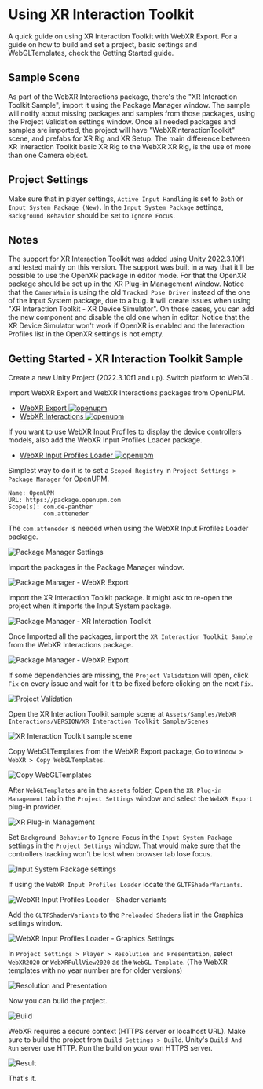 # Using XR Interaction Toolkit

A quick guide on using XR Interaction Toolkit with WebXR Export.
For a guide on how to build and set a project, basic settings and WebGLTemplates, check the Getting Started guide.

## Sample Scene

As part of the WebXR Interactions package, there's the "XR Interaction Toolkit Sample", import it using the Package Manager window.
The sample will notify about missing packages and samples from those packages, using the Project Validation settings window.
Once all needed packages and samples are imported, the project will have "WebXRInteractionToolkit" scene, and prefabs for XR Rig and XR Setup.
The main difference between XR Interaction Toolkit basic XR Rig to the WebXR XR Rig, is the use of more than one Camera object.

## Project Settings

Make sure that in player settings, `Active Input Handling` is set to `Both` or `Input System Package (New)`.
In the `Input System Package` settings, `Background Behavior` should be set to `Ignore Focus`.

## Notes

The support for XR Interaction Toolkit was added using Unity 2022.3.10f1 and tested mainly on this version.
The support was built in a way that it'll be possible to use the OpenXR package in editor mode. For that the OpenXR package should be set up in the XR Plug-in Management window.
Notice that the `CameraMain` is using the old `Tracked Pose Driver` instead of the one of the Input System package, due to a bug. It will create issues when using "XR Interaction Toolkit - XR Device Simulator". On those cases, you can add the new component and disable the old one when in editor.
Notice that the XR Device Simulator won't work if OpenXR is enabled and the Interaction Profiles list in the OpenXR settings is not empty.

## Getting Started - XR Interaction Toolkit Sample

Create a new Unity Project (2022.3.10f1 and up). Switch platform to WebGL.

Import WebXR Export and WebXR Interactions packages from OpenUPM.
- [WebXR Export ![openupm](https://img.shields.io/npm/v/com.de-panther.webxr?label=openupm&registry_uri=https://package.openupm.com)](https://openupm.com/packages/com.de-panther.webxr/)
- [WebXR Interactions ![openupm](https://img.shields.io/npm/v/com.de-panther.webxr-interactions?label=openupm&registry_uri=https://package.openupm.com)](https://openupm.com/packages/com.de-panther.webxr-interactions/)

If you want to use WebXR Input Profiles to display the device controllers models, also add the WebXR Input Profiles Loader package.
- [WebXR Input Profiles Loader ![openupm](https://img.shields.io/npm/v/com.de-panther.webxr-input-profiles-loader?label=openupm&registry_uri=https://package.openupm.com)](https://openupm.com/packages/com.de-panther.webxr-input-profiles-loader/)

Simplest way to do it is to set a `Scoped Registry` in `Project Settings > Package Manager` for OpenUPM.

```
Name: OpenUPM
URL: https://package.openupm.com
Scope(s): com.de-panther
          com.atteneder
```

The `com.atteneder` is needed when using the WebXR Input Profiles Loader package.

![Package Manager Settings](unity-webxr-export-package-manager-settings.png)

Import the packages in the Package Manager window.

![Package Manager - WebXR Export](unity-webxr-export-package-manager-webxr-packages.png)

Import the XR Interaction Toolkit package. It might ask to re-open the project when it imports the Input System package.

![Package Manager - XR Interaction Toolkit](unity-webxr-export-package-manager-xri.png)

Once Imported all the packages, import the `XR Interaction Toolkit Sample` from the WebXR Interactions package.

![Package Manager - WebXR Export](unity-webxr-export-package-manager-webxr-packages.png)

If some dependencies are missing, the `Project Validation` will open, click `Fix` on every issue and wait for it to be fixed before clicking on the next `Fix`.

![Project Validation](unity-webxr-export-project-validation.png)

Open the XR Interaction Toolkit sample scene at `Assets/Samples/WebXR Interactions/VERSION/XR Interaction Toolkit Sample/Scenes`

![XR Interaction Toolkit sample scene](unity-webxr-export-xri-sample.png)

Copy WebGLTemplates from the WebXR Export package, Go to `Window > WebXR > Copy WebGLTemplates`.

![Copy WebGLTemplates](unity-webxr-export-copy-webgltemplates.png)

After `WebGLTemplates` are in the `Assets` folder, Open the `XR Plug-in Management` tab in the `Project Settings` window and select the `WebXR Export` plug-in provider.

![XR Plug-in Management](unity-webxr-export-xr-plug-in-management.png)

Set `Background Behavior` to `Ignore Focus` in the `Input System Package` settings in the `Project Settings` window. That would make sure that the controllers tracking won't be lost when browser tab lose focus.

![Input System Package settings](unity-webxr-export-input-system-package.png)

If using the `WebXR Input Profiles Loader` locate the `GLTFShaderVariants`.

![WebXR Input Profiles Loader - Shader variants](unity-webxr-export-loader-shader-variants.png)

Add the `GLTFShaderVariants` to the `Preloaded Shaders` list in the Graphics settings window.

![WebXR Input Profiles Loader - Graphics Settings](unity-webxr-export-loader-graphics-settings.png)

In `Project Settings > Player > Resolution and Presentation`, select `WebXR2020` or `WebXRFullView2020` as the `WebGL Template`. (The WebXR templates with no year number are for older versions)

![Resolution and Presentation](unity-webxr-export-resolution-and-presentation.png)

Now you can build the project.

![Build](unity-webxr-export-build.png)

WebXR requires a secure context (HTTPS server or localhost URL). Make sure to build the project from `Build Settings > Build`. Unity's `Build And Run` server use HTTP. Run the build on your own HTTPS server.

![Result](unity-webxr-export-xri-result.png)

That's it.
